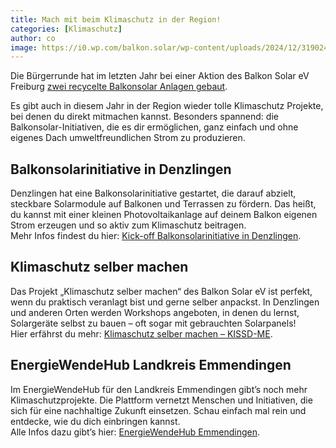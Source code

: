 ```yaml
---
title: Mach mit beim Klimaschutz in der Region!
categories: [Klimaschutz]
author: co
image: https://i0.wp.com/balkon.solar/wp-content/uploads/2024/12/319024CB-6BF2-42D0-A212-7316D0136CB2_1_201_a-scaled.jpeg?resize=1080%2C380&ssl=1
---
```


Die Bürgerrunde hat im letzten Jahr bei einer Aktion des Balkon Solar eV Freiburg [zwei recycelte Balkonsolar Anlagen gebaut](/balkonmodule/).

Es gibt auch in diesem Jahr in der Region wieder tolle Klimaschutz Projekte, bei denen du direkt mitmachen kannst. Besonders spannend: die Balkonsolar-Initiativen, die es dir ermöglichen, ganz einfach und ohne eigenes Dach umweltfreundlichen Strom zu produzieren.

## Balkonsolarinitiative in Denzlingen

Denzlingen hat eine Balkonsolarinitiative gestartet, die darauf abzielt, steckbare Solarmodule auf Balkonen und Terrassen zu fördern. Das heißt, du kannst mit einer kleinen Photovoltaikanlage auf deinem Balkon eigenen Strom erzeugen und so aktiv zum Klimaschutz beitragen.  
Mehr Infos findest du hier: [Kick-off Balkonsolarinitiative in Denzlingen](https://climateconnect.earth/de/projects/kick-off-balkonsolarinitiative-fur-den-denzlingen-und-den-landkreis).

## Klimaschutz selber machen

Das Projekt „Klimaschutz selber machen“ des Balkon Solar eV ist perfekt, wenn du praktisch veranlagt bist und gerne selber anpackst. In Denzlingen und anderen Orten werden Workshops angeboten, in denen du lernst, Solargeräte selbst zu bauen – oft sogar mit gebrauchten Solarpanels!  
Hier erfährst du mehr: [Klimaschutz selber machen – KISSD-ME](https://balkon.solar/news/2024/12/17/klimaschutz-selber-machen-mit-denzlingen-und-mehr-kissd-me/).

## EnergieWendeHub Landkreis Emmendingen

Im EnergieWendeHub für den Landkreis Emmendingen gibt’s noch mehr Klimaschutzprojekte. Die Plattform vernetzt Menschen und Initiativen, die sich für eine nachhaltige Zukunft einsetzen. Schau einfach mal rein und entdecke, wie du dich einbringen kannst.  
Alle Infos dazu gibt’s hier: [EnergieWendeHub Emmendingen](https://climateconnect.earth/de/hubs/em#projects).
